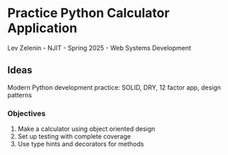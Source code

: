 # Practice Python Calculator Application
Lev Zelenin - NJIT - Spring 2025 - Web Systems Development

## Ideas
Modern Python development practice: SOLID, DRY, 12 factor app, design patterns

### Objectives
1. Make a calculator using object oriented design
2. Set up testing with complete coverage
3. Use type hints and decorators for methods
